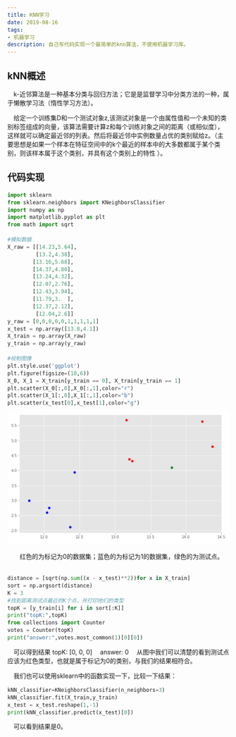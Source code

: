 ```yaml
---
title: KNN学习
date: 2019-08-16
tags: 
- 机器学习
description: 自己写代码实现一个最简单的knn算法，不使用机器学习库。
---
```




## kNN概述

&#8195;k-近邻算法是一种基本分类与回归方法；它是是监督学习中分类方法的一种，属于懒散学习法（惰性学习方法）。

&#8195;给定一个训练集D和一个测试对象z,该测试对象是一个由属性值和一个未知的类别标签组成的向量，该算法需要计算z和每个训练对象之间的距离（或相似度），这样就可以确定最近邻的列表。然后将最近邻中实例数量占优的类别赋给z。（主要思想是如果一个样本在特征空间中的k个最近的样本中的大多数都属于某个类别，则该样本属于这个类别，并具有这个类别上的特性 ）。

## 代码实现
```python
import sklearn
from sklearn.neighbors import KNeighborsClassifier
import numpy as np
import matplotlib.pyplot as plt
from math import sqrt

#模拟数据
X_raw = [[14.23,5.64],
         [13.2,4.38],
        [13.16,5.68],
        [14.37,4.80],
        [13.24,4.32],
        [12.07,2.76],
        [12.43,3.94],
        [11.79,3.  ],
        [12.37,2.12],
         [12.04,2.6]]
y_raw = [0,0,0,0,0,1,1,1,1,1] 
x_test = np.array([13.8,4.1])
X_train = np.array(X_raw)
y_train = np.array(y_raw)

#绘制图像
plt.style.use('ggplot')
plt.figure(figsize=(10,6))
X_0, X_1 = X_train[y_train == 0], X_train[y_train == 1]
plt.scatter(X_0[:,0],X_0[:,1],color="r")
plt.scatter(X_1[:,0],X_1[:,1],color="b")
plt.scatter(x_test[0],x_test[1],color="g")

```

![](https://raw.githubusercontent.com/1583902733/images/master/blogs/knn15.png)

&#8195;&#8195;红色的为标记为0的数据集；蓝色的为标记为1的数据集，绿色的为测试点。

```python

distance = [sqrt(np.sum((x - x_test)**2))for x in X_train]
sort = np.argsort(distance)
K = 3
#找到距离测试点最近的K个点，并打印他们的类型
topK = [y_train[i] for i in sort[:K]]
print("topK:",topK)
from collections import Counter
votes = Counter(topK)
print("answer:",votes.most_common(1)[0][0])

```

&#8195;可以得到结果 topK: [0, 0, 0] &#8195;answer: 0
&#8195;从图中我们可以清楚的看到测试点应该为红色类型，也就是属于标记为0的类别，与我们的结果相符合。

&#8195;我们也可以使用sklearn中的函数实现一下，比较一下结果：
```python
kNN_classifier=KNeighborsClassifier(n_neighbors=3)
kNN_classifier.fit(X_train,y_train)
x_test = x_test.reshape(1,-1)
print(kNN_classifier.predict(x_test)[0])
```
&#8195;可以看到结果是0。